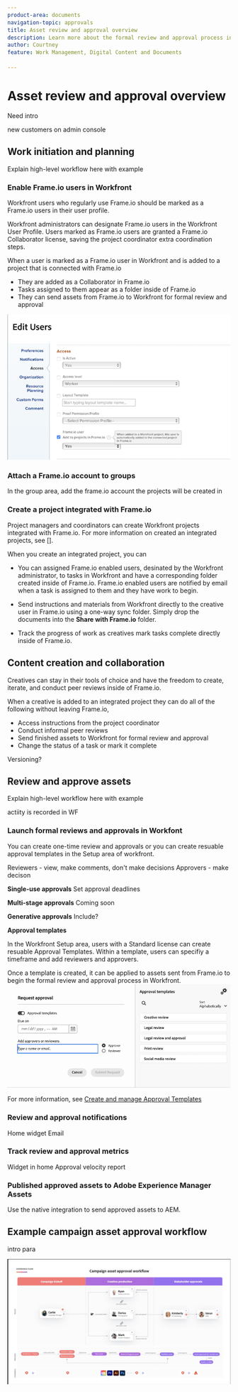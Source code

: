 ```yaml
---
product-area: documents
navigation-topic: approvals
title: Asset review and approval overview
description: Learn more about the formal review and approval process in Workfront.
author: Courtney
feature: Work Management, Digital Content and Documents

---
```


# Asset review and approval overview

Need intro

new customers on admin console

## Work initiation and planning

Explain high-level workflow here with example

### Enable Frame.io users in Workfront 

Workfront users who regularly use Frame.io should be marked as a Frame.io users in their user profile.

Workfront administrators can designate Frame.io users in the Workfront User Profile. Users marked as Frame.io users are granted a Frame.io Collaborator license, saving the project coordinator extra coordination steps.

<!-- check list for users who should be marked as frame enabled? -->

When a user is marked as a Frame.io user in Workfront and is added to a project that is connected with Frame.io

* They are added as a Collaborator in Frame.io
* Tasks assigned to them appear as a folder inside of Frame.io
* They can send assets from Frame.io to Workfront for formal review and approval

![](assets/Frame-enabled-user.png)

### Attach a Frame.io account to groups

In the group area, add the frame.io account the projects will be created in
<!-- need more info on this one -->

### Create a project integrated with Frame.io

Project managers and coordinators can create Workfront projects integrated with Frame.io. For more information on created an integrated projects, see [].

When you create an integrated project, you can

* You can assigned Frame.io enabled users, desinated by the Workfront administrator, to tasks in Workfront and have a corresponding folder created inside of Frame.io. Frame.io enabled users are notified by email when a task is assigned to them and they have work to begin.

* Send instructions and materials from Workfront directly to the creative user in Frame.io using a one-way sync folder. Simply drop the documents into the **Share with Frame.io** folder.

* Track the progress of work as creatives mark tasks complete directly inside of Frame.io.

## Content creation and collaboration

Creatives can stay in their tools of choice and have the freedom to create, iterate, and conduct peer reviews inside of Frame.io. 

When a creative is added to an integrated project they can do all of the following without leaving Frame.io, 

* Access instructions from the project coordinator
* Conduct informal peer reviews
* Send finished assets to Workfront for formal review and approval
* Change the status of a task or mark it complete 

Versioning?

## Review and approve assets

Explain high-level workflow here with example

actiity is recorded in WF

### Launch formal reviews and approvals in Workfont

You can create one-time review and approvals or you can create resuable approval templates in the Setup area of workfront. 

Reviewers - view, make comments, don't make decisions
Approvers - make decison

**Single-use approvals**
Set approval deadlines


**Multi-stage approvals** Coming soon
<!-- need more info on this one -->

**Generative approvals** Include?

**Approval templates**

In the Workfront Setup area, users with a Standard license can create resuable Approval Templates. Within a template, users can specifiy a timeframe and add reviewers and approvers. <!--do we want to mention any upcoming plans here? -->

Once a template is created, it can be applied to assets sent from Frame.io to begin the formal review and approval process in Workfront.
![](assets/assign-template.png)


For more information, see [Create and manage Approval Templates](/)<!--don't forget link-->

### Review and approval notifications

Home widget
Email

### Track review and approval metrics

Widget in home
Approval velocity report 

### Published approved assets to Adobe Experience Manager Assets

Use the native integration to send approved assets to AEM.

## Example campaign asset approval workflow

intro para

![](assets/example-workflow.png) <!-- probbly need a differnet version of this but add something similar rather than typing all out?-->